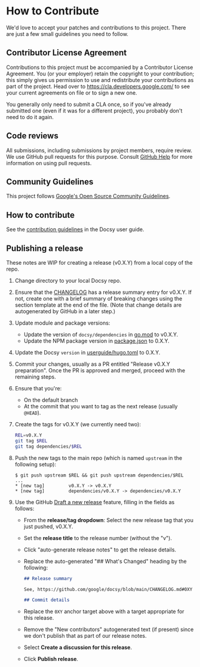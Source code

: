<!-- cSpell:ignore docsy userguide -->

# How to Contribute

We'd love to accept your patches and contributions to this project. There are
just a few small guidelines you need to follow.

## Contributor License Agreement

Contributions to this project must be accompanied by a Contributor License
Agreement. You (or your employer) retain the copyright to your contribution;
this simply gives us permission to use and redistribute your contributions as
part of the project. Head over to <https://cla.developers.google.com/> to see
your current agreements on file or to sign a new one.

You generally only need to submit a CLA once, so if you've already submitted one
(even if it was for a different project), you probably don't need to do it
again.

## Code reviews

All submissions, including submissions by project members, require review. We
use GitHub pull requests for this purpose. Consult
[GitHub Help](https://help.github.com/articles/about-pull-requests/) for more
information on using pull requests.

## Community Guidelines

This project follows
[Google's Open Source Community Guidelines](https://opensource.google.com/conduct/).

## How to contribute

See the [contribution guidelines][] in the Docsy user guide.

## Publishing a release

These notes are WIP for creating a release (v0.X.Y) from a local copy of the
repo.

1.  Change directory to your local Docsy repo.
2.  Ensure that the [CHANGELOG](CHANGELOG.md) has a release summary entry for
    v0.X.Y. If not, create one with a brief summary of breaking changes using
    the section template at the end of the file. (Note that change details are
    autogenerated by GitHub in a later step.)
3.  Update module and package versions:
    - Update the version of `docsy/dependencies` in [go.mod](go.mod) to v0.X.Y.
    - Update the NPM package version in [package.json](package.json) to 0.X.Y.
4.  Update the Docsy `version` in [userguide/hugo.toml][] to 0.X.Y.
5.  Commit your changes, usually as a PR entitled "Release v0.X.Y preparation".
    Once the PR is approved and merged, proceed with the remaining steps.
6.  Ensure that you're:
    - On the default branch
    - At the commit that you want to tag as the next release (usually `@HEAD`).
7.  Create the tags for v0.X.Y (we currently need two):

    ```sh
    REL=v0.X.Y
    git tag $REL
    git tag dependencies/$REL
    ```

8.  Push the new tags to the main repo (which is named `upstream` in the
    following setup):

    ```console
    $ git push upstream $REL && git push upstream dependencies/$REL
    ...
    * [new tag]         v0.X.Y -> v0.X.Y
    * [new tag]         dependencies/v0.X.Y -> dependencies/v0.X.Y
    ```

9.  Use the GitHub [Draft a new release][] feature, filling in the fields as
    follows:

    - From the **release/tag dropdown**: Select the new release tag that you
      just pushed, v0.X.Y.
    - Set the **release title** to the release number (without the "v").
    - Click "auto-generate release notes" to get the release details.
    - Replace the auto-generated "## What's Changed" heading by the following:

      ```markdown
      ## Release summary

      See, https://github.com/google/docsy/blob/main/CHANGELOG.md#0XY

      ## Commit details
      ```

    - Replace the `0XY` anchor target above with a target appropriate for this
      release.
    - Remove the "New contributors" autogenerated text (if present) since we
      don't publish that as part of our release notes.
    - Select **Create a discussion for this release**.
    - Click **Publish release**.

[contribution guidelines]: https://www.docsy.dev/docs/contribution-guidelines/
[Draft a new release]: https://github.com/google/docsy/releases/new
[userguide/hugo.toml]: userguide/hugo.toml
